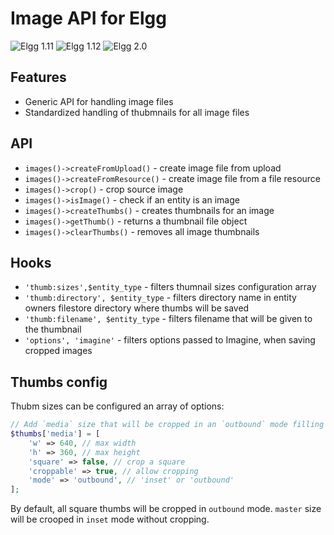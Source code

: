 Image API for Elgg
==================
![Elgg 1.11](https://img.shields.io/badge/Elgg-1.11.x-orange.svg?style=flat-square)
![Elgg 1.12](https://img.shields.io/badge/Elgg-1.12.x-orange.svg?style=flat-square)
![Elgg 2.0](https://img.shields.io/badge/Elgg-2.0.x-orange.svg?style=flat-square)

## Features

 * Generic API for handling image files
 * Standardized handling of thubmnails for all image files

## API

 * `images()->createFromUpload()` - create image file from upload
 * `images()->createFromResource()` - create image file from a file resource
 * `images()->crop()` - crop source image
 * `images()->isImage()` - check if an entity is an image
 * `images()->createThumbs()` - creates thumbnails for an image
 * `images()->getThumb()` - returns a thumbnail file object
 * `images()->clearThumbs()` - removes all image thumbnails

## Hooks

 * `'thumb:sizes',$entity_type` - filters thumnail sizes configuration array
 * `'thumb:directory', $entity_type` - filters directory name in entity owners filestore directory where thumbs will be saved
 * `'thumb:filename', $entity_type` - filters filename that will be given to the thumbnail
 * `'options', 'imagine'` - filters options passed to Imagine, when saving cropped images

## Thumbs config

Thubm sizes can be configured an array of options:

```php
// Add `media` size that will be cropped in an `outbound` mode filling a 640x360 container.
$thumbs['media'] = [
	'w' => 640, // max width
	'h' => 360, // max height
	'square' => false, // crop a square
	'croppable' => true, // allow cropping
	'mode' => 'outbound', // 'inset' or 'outbound'
];
```

By default, all square thumbs will be cropped in `outbound` mode.
`master` size will be crooped in `inset` mode without cropping.
